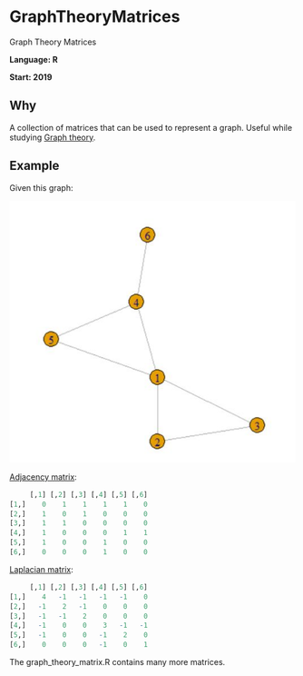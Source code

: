 # GraphTheoryMatrices
Graph Theory Matrices

**Language: R**

**Start: 2019**

## Why
A collection of matrices that can be used to represent a graph. Useful while studying [Graph theory](https://en.wikipedia.org/wiki/Graph_theory).

## Example

Given this graph:

![Example](/images/example.jpg)

[Adjacency matrix](https://en.wikipedia.org/wiki/Adjacency_matrix):

```r
     [,1] [,2] [,3] [,4] [,5] [,6]
[1,]    0    1    1    1    1    0
[2,]    1    0    1    0    0    0
[3,]    1    1    0    0    0    0
[4,]    1    0    0    0    1    1
[5,]    1    0    0    1    0    0
[6,]    0    0    0    1    0    0
```

[Laplacian matrix](https://en.wikipedia.org/wiki/Laplacian_matrix):

```r
     [,1] [,2] [,3] [,4] [,5] [,6]
[1,]    4   -1   -1   -1   -1    0
[2,]   -1    2   -1    0    0    0
[3,]   -1   -1    2    0    0    0
[4,]   -1    0    0    3   -1   -1
[5,]   -1    0    0   -1    2    0
[6,]    0    0    0   -1    0    1
```

The graph_theory_matrix.R contains many more matrices.